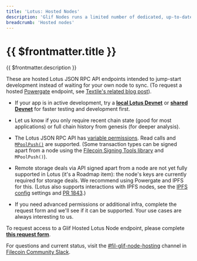 ```yaml
---
title: 'Lotus: Hosted Nodes'
description: 'Glif Nodes runs a limited number of dedicated, up-to-date nodes on the Filecoin testnet and will run these on mainnet.'
breadcrumb: 'Hosted nodes'
---
```


# {{ $frontmatter.title }}

{{ $frontmatter.description }}

These are hosted Lotus JSON RPC API endpoints intended to jump-start development instead of waiting for your own node to sync. (To request a hosted [Powergate](https://docs.filecoin.io/build/powergate/#how-to-use-powergate) endpoint, see [Textile's related blog post](https://blog.textile.io/prepare-to-launch-expanding-free-access-to-filecoin-through-hosted-powergates/)).

- If your app is in active development, try a [**local Lotus Devnet**](https://docs.filecoin.io/build/local-devnet/) or [**shared Devnet**](https://docs.filecoin.io/networks/#devnets) for faster testing and development first.

- Let us know if you only require recent chain state (good for most applications) or full chain history from genesis (for deeper analysis).
- The Lotus JSON RPC API has [variable permissions](https://docs.filecoin.io/build/lotus/api-token-generation/#permissions). Read calls and [`MPoolPush()`](https://github.com/filecoin-project/lotus/blob/master/api/api_full.go#L192) are supported. (Some transaction types can be signed apart from a node using the [Filecoin Signing Tools library](https://github.com/Zondax/filecoin-signing-tools) and `MPoolPush()`).
- Remote storage deals via API signed apart from a node are not yet fully supported in Lotus (it's a Roadmap item): the node's keys are currently required for storage deals. We recommend using Powergate and IPFS for this. (Lotus also supports interactions with IPFS nodes, see the [IPFS config](https://github.com/filecoin-project/lotus/blob/master/node/config/def.go#L106) settings and [PR 1843](https://github.com/filecoin-project/lotus/pull/1843).)
- If you need advanced permissions or additional infra, complete the request form and we'll see if it can be supported. Your use cases are always interesting to us.

To request access to a Glif Hosted Lotus Node endpoint, please complete [**this request form**](https://forms.gle/rfXx2yKbhgrwUv837).

For questions and current status, visit the [#fil-glif-node-hosting](https://filecoinproject.slack.com/archives/C017HM9BJ8Z) channel in [Filecoin Community Slack](https://filecoin.io/slack).
